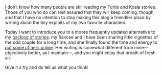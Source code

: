 I don’t know how many people are still reading my Turtle and Koala stories.
Those of you who do can rest assured that they will keep coming, though, and
that I have no intention to stop making this blog a friendlier place by writing
about the tiny exploits of my two favorite characters.

Today I want to introduce you to a moore frequently updated alternative to my
[backlog of stories](/koala-and-turtle): my fiancée and I have been sharing
little vignettes of the odd couple for a long time, and she finally found the
time and energy to [put some of hers
online](http://turtle-and-koala.tumblr.com/). Her writing is somewhat different
from mine—objectively better, as I maintain—, and you might enjoy that breath
of fresh air.

Give it a try and do tell us what you think!
